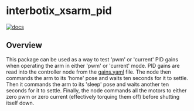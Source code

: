 # interbotix_xsarm_pid

[![docs](https://docs.trossenrobotics.com/docs_button.svg)](https://docs.trossenrobotics.com/interbotix_xsarms_docs/ros1_packages/pid_gains_test_environment.html)

## Overview

This package can be used as a way to test 'pwm' or 'current' PID gains when operating the arm in either 'pwm' or 'current' mode. PID gains are read into the controller node from the [gains.yaml](config/gains.yaml) file. The node then commands the arm to its 'home' pose and waits ten seconds for it to settle. Then it commands the arm to its 'sleep' pose and waits another ten seconds for it to settle. Finally, the node commands all the motors to either zero pwm or zero current (effectively torquing them off) before shutting itself down.
